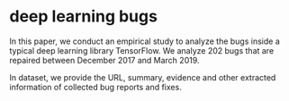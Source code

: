# deep learning bugs
In this paper, we conduct an empirical study to analyze the bugs inside a typical deep learning library TensorFlow. We analyze 202 bugs that are repaired between December 2017 and March 2019.

In dataset, we provide the URL, summary, evidence and other extracted information of collected bug reports and fixes.
